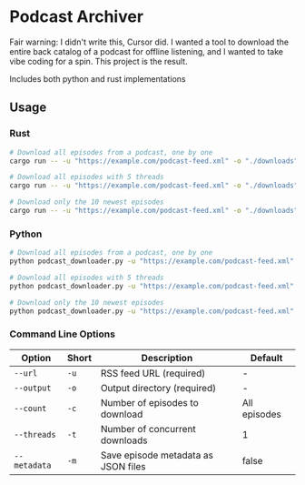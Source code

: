 # Podcast Archiver

Fair warning: I didn't write this, Cursor did.
I wanted a tool to download the entire back catalog of a podcast for offline listening,
and I wanted to take vibe coding for a spin. This project is the result.

Includes both python and rust implementations

## Usage

### Rust

```bash
# Download all episodes from a podcast, one by one
cargo run -- -u "https://example.com/podcast-feed.xml" -o "./downloads"

# Download all episodes with 5 threads
cargo run -- -u "https://example.com/podcast-feed.xml" -o "./downloads" -t 5

# Download only the 10 newest episodes
cargo run -- -u "https://example.com/podcast-feed.xml" -o "./downloads" -c 10
```

### Python

```bash
# Download all episodes from a podcast, one by one
python podcast_downloader.py -u "https://example.com/podcast-feed.xml" -o "./downloads"

# Download all episodes with 5 threads
python podcast_downloader.py -u "https://example.com/podcast-feed.xml" -o "./downloads" -t 5

# Download only the 10 newest episodes
python podcast_downloader.py -u "https://example.com/podcast-feed.xml" -o "./downloads" -c 10
```

### Command Line Options

| Option | Short | Description | Default |
|--------|-------|-------------|---------|
| `--url` | `-u` | RSS feed URL (required) | - |
| `--output` | `-o` | Output directory (required) | - |
| `--count` | `-c` | Number of episodes to download | All episodes |
| `--threads` | `-t` | Number of concurrent downloads | 1 |
| `--metadata` | `-m` | Save episode metadata as JSON files | false |
